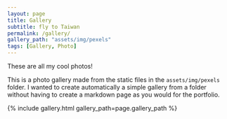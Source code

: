 ```yaml
---
layout: page
title: Gallery
subtitle: fly to Taiwan
permalink: /gallery/
gallery_path: "assets/img/pexels"
tags: [Gallery, Photo]
---
```


These are all my cool photos!

This is a photo gallery made from the static files in the `assets/img/pexels` folder.
I wanted to create automatically a simple gallery from a folder without having to create a markdown page as you would for the portfolio.


{% include gallery.html gallery_path=page.gallery_path %}
